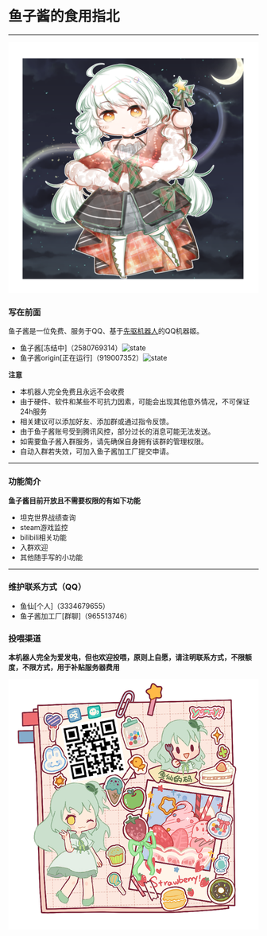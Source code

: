 # 鱼子酱的食用指北
***
![鱼子酱](image/caviar.png)
### 写在前面
鱼子酱是一位免费、服务于QQ、基于[先驱机器人](https://www.xianqubot.com/)的QQ机器姬。
* 鱼子酱[冻结中]（2580769314）![state](http://api.fishroud.xyz/state/?state=freezing)
* 鱼子酱origin[正在运行]（919007352）![state](http://api.fishroud.xyz/state/?state=online)

**注意**
* 本机器人完全免费且永远不会收费
* 由于硬件、软件和某些不可抗力因素，可能会出现其他意外情况，不可保证24h服务
* 相关建议可以添加好友、添加群或通过指令反馈。
* 由于鱼子酱账号受到腾讯风控，部分过长的消息可能无法发送。
* 如需要鱼子酱入群服务，请先确保自身拥有该群的管理权限。
* 自动入群若失效，可加入鱼子酱加工厂提交申请。


***
### 功能简介

**鱼子酱目前开放且不需要权限的有如下功能**
* 坦克世界战绩查询
* steam游戏监控
* bilibili相关功能
* 入群欢迎
* 其他随手写的小功能 


***
### 维护联系方式（QQ）
* 鱼仙[个人]（3334679655）
* 鱼子酱加工厂[群聊]（965513746）

### 投喂渠道

**本机器人完全为爱发电，但也欢迎投喂，原则上自愿，请注明联系方式，不限额度，不限方式，用于补贴服务器费用**

![我很可爱！](image/donate.png)